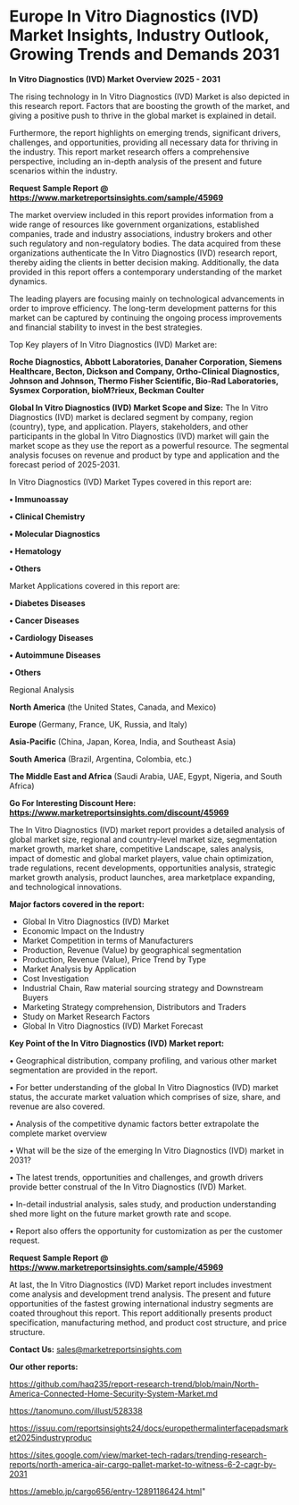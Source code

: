# Europe In Vitro Diagnostics (IVD) Market Insights, Industry Outlook, Growing Trends and Demands 2031

<Strong> In Vitro Diagnostics (IVD) Market Overview 2025 - 2031</strong>

The rising technology in In Vitro Diagnostics (IVD) Market is also depicted in this research report. Factors that are boosting the growth of the market, and giving a positive push to thrive in the global market is explained in detail.

Furthermore, the report highlights on emerging trends, significant drivers, challenges, and opportunities, providing all necessary data for thriving in the industry. This report market research offers a comprehensive perspective, including an in-depth analysis of the present and future scenarios within the industry.

<strong>Request Sample Report @ <a href=https://www.marketreportsinsights.com/sample/45969>https://www.marketreportsinsights.com/sample/45969</a></strong>

The market overview included in this report provides information from a wide range of resources like government organizations, established companies, trade and industry associations, industry brokers and other such regulatory and non-regulatory bodies. The data acquired from these organizations authenticate the In Vitro Diagnostics (IVD) research report, thereby aiding the clients in better decision making. Additionally, the data provided in this report offers a contemporary understanding of the market dynamics.

The leading players are focusing mainly on technological advancements in order to improve efficiency. The long-term development patterns for this market can be captured by continuing the ongoing process improvements and financial stability to invest in the best strategies.

Top Key players of In Vitro Diagnostics (IVD) Market are:

<strong>Roche Diagnostics, Abbott Laboratories, Danaher Corporation, Siemens Healthcare, Becton, Dickson and Company, Ortho-Clinical Diagnostics, Johnson and Johnson, Thermo Fisher Scientific, Bio-Rad Laboratories, Sysmex Corporation, bioM?rieux, Beckman Coulter</strong>

<strong><b>Global In Vitro Diagnostics (IVD) Market Scope and Size:</b></strong>
The In Vitro Diagnostics (IVD) market is declared segment by company, region (country), type, and application. Players, stakeholders, and other participants in the global In Vitro Diagnostics (IVD) market will gain the market scope as they use the report as a powerful resource. The segmental analysis focuses on revenue and product by type and application and the forecast period of 2025-2031.

In Vitro Diagnostics (IVD) Market Types covered in this report are:

<strong>•  Immunoassay

•  Clinical Chemistry

•  Molecular Diagnostics

•  Hematology

•  Others</strong>

Market Applications covered in this report are:

<strong>•  Diabetes Diseases

•  Cancer Diseases

•  Cardiology Diseases

•  Autoimmune Diseases

•  Others</strong> 

Regional Analysis

<strong>North America</strong> (the United States, Canada, and Mexico)

<strong>Europe</strong> (Germany, France, UK, Russia, and Italy)

<strong>Asia-Pacific</strong> (China, Japan, Korea, India, and Southeast Asia)

<strong>South America</strong> (Brazil, Argentina, Colombia, etc.)

<strong>The Middle East and Africa</strong> (Saudi Arabia, UAE, Egypt, Nigeria, and South Africa)

<strong>Go For Interesting Discount Here: <a href=https://www.marketreportsinsights.com/discount/45969>https://www.marketreportsinsights.com/discount/45969</a></strong>

The In Vitro Diagnostics (IVD) market report provides a detailed analysis of global market size, regional and country-level market size, segmentation market growth, market share, competitive Landscape, sales analysis, impact of domestic and global market players, value chain optimization, trade regulations, recent developments, opportunities analysis, strategic market growth analysis, product launches, area marketplace expanding, and technological innovations.

<strong><b>Major factors covered in the report:</b></strong>
<ul>
  <li>Global In Vitro Diagnostics (IVD) Market </li>
  <li>Economic Impact on the Industry</li>
  <li>Market Competition in terms of Manufacturers</li>
  <li>Production, Revenue (Value) by geographical segmentation</li>
  <li>Production, Revenue (Value), Price Trend by Type</li>
  <li>Market Analysis by Application</li>
  <li>Cost Investigation</li>
  <li>Industrial Chain, Raw material sourcing strategy and Downstream Buyers</li>
  <li>Marketing Strategy comprehension, Distributors and Traders</li>
  <li>Study on Market Research Factors</li>
  <li>Global In Vitro Diagnostics (IVD) Market Forecast</li>
</ul>

<strong><b>Key Point of the In Vitro Diagnostics (IVD) Market report:</b></strong>

• Geographical distribution, company profiling, and various other market segmentation are provided in the report.

• For better understanding of the global In Vitro Diagnostics (IVD) market status, the accurate market valuation which comprises of size, share, and revenue are also covered.

• Analysis of the competitive dynamic factors better extrapolate the complete market overview

• What will be the size of the emerging In Vitro Diagnostics (IVD) market in 2031?

• The latest trends, opportunities and challenges, and growth drivers provide better construal of the In Vitro Diagnostics (IVD) Market.

• In-detail industrial analysis, sales study, and production understanding shed more light on the future market growth rate and scope.

• Report also offers the opportunity for customization as per the customer request.

<strong>Request Sample Report @ <a href=https://www.marketreportsinsights.com/sample/45969>https://www.marketreportsinsights.com/sample/45969</a></strong>

At last, the In Vitro Diagnostics (IVD) Market report includes investment come analysis and development trend analysis. The present and future opportunities of the fastest growing international industry segments are coated throughout this report. This report additionally presents product specification, manufacturing method, and product cost structure, and price structure.

<strong>Contact Us:</strong>
sales@marketreportsinsights.com

<strong>Our other reports:</strong>

<a href=https://github.com/haq235/report-research-trend/blob/main/North-America-Connected-Home-Security-System-Market.md>https://github.com/haq235/report-research-trend/blob/main/North-America-Connected-Home-Security-System-Market.md</a>

<a href=https://tanomuno.com/illust/528338>https://tanomuno.com/illust/528338</a>

<a href=https://issuu.com/reportsinsights24/docs/europethermalinterfacepadsmarket2025industryproduc>https://issuu.com/reportsinsights24/docs/europethermalinterfacepadsmarket2025industryproduc</a>

<a href=https://sites.google.com/view/market-tech-radars/trending-research-reports/north-america-air-cargo-pallet-market-to-witness-6-2-cagr-by-2031>https://sites.google.com/view/market-tech-radars/trending-research-reports/north-america-air-cargo-pallet-market-to-witness-6-2-cagr-by-2031</a>

<a href=https://ameblo.jp/cargo656/entry-12891186424.html>https://ameblo.jp/cargo656/entry-12891186424.html</a>"
